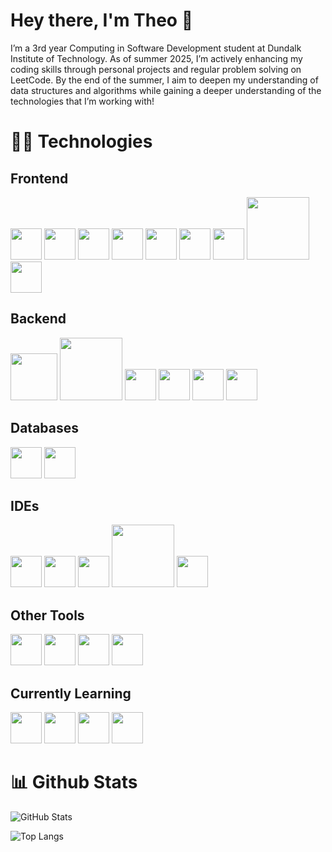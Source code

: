 # Hey there, I'm Theo 👋

I’m a 3rd year Computing in Software Development student at Dundalk Institute of Technology. As of summer 2025, I’m actively enhancing my coding skills through personal projects and regular problem solving on LeetCode. By the end of the summer, I aim to deepen my understanding of data structures and algorithms while gaining a deeper understanding of the technologies that I’m working with!

# 👨‍💻 Technologies
## Frontend
<p align="left">
  <img src="https://cdn.jsdelivr.net/gh/devicons/devicon@latest/icons/javascript/javascript-original.svg" width="50"/>
  <img src="https://cdn.jsdelivr.net/gh/devicons/devicon@latest/icons/typescript/typescript-original.svg" width="50"/>
  <img src="https://cdn.jsdelivr.net/gh/devicons/devicon@latest/icons/react/react-original.svg" width="50"/>
  <img src="https://cdn.jsdelivr.net/gh/devicons/devicon@latest/icons/html5/html5-original.svg" width="50"/>
  <img src="https://cdn.jsdelivr.net/gh/devicons/devicon@latest/icons/css3/css3-original.svg" width="50"/>
  <img src="https://cdn.jsdelivr.net/gh/devicons/devicon@latest/icons/sass/sass-original.svg" width="50"/>
  <img src="https://cdn.jsdelivr.net/gh/devicons/devicon@latest/icons/tailwindcss/tailwindcss-original.svg" width="50"/>
  <img src="https://cdn.jsdelivr.net/gh/devicons/devicon@latest/icons/axios/axios-plain-wordmark.svg" width="100"/>
  <img src="https://cdn.jsdelivr.net/gh/devicons/devicon@latest/icons/vitejs/vitejs-original.svg" width="50"/>
</p>

## Backend
<p align="left">
  <img src="https://cdn.jsdelivr.net/gh/devicons/devicon@latest/icons/nodejs/nodejs-original-wordmark.svg" width="75"/>
  <img src="https://cdn.jsdelivr.net/gh/devicons/devicon@latest/icons/express/express-original-wordmark.svg" width="100"/>
  <img src="https://cdn.jsdelivr.net/gh/devicons/devicon@latest/icons/laravel/laravel-original.svg" width="50"/>
  <img src="https://cdn.jsdelivr.net/gh/devicons/devicon@latest/icons/java/java-original.svg" width="50"/>
  <img src="https://cdn.jsdelivr.net/gh/devicons/devicon@latest/icons/php/php-original.svg" width="50"/>
  <img src="https://cdn.jsdelivr.net/gh/devicons/devicon@latest/icons/cplusplus/cplusplus-original.svg" width="50"/>
</p>

## Databases
<p align="left">
  <img src="https://cdn.jsdelivr.net/gh/devicons/devicon@latest/icons/mongodb/mongodb-original.svg" width="50"/>
  <img src="https://cdn.jsdelivr.net/gh/devicons/devicon@latest/icons/mysql/mysql-original-wordmark.svg" width="50"/>
</p>

## IDEs
<p align="left">
  <img src="https://cdn.jsdelivr.net/gh/devicons/devicon@latest/icons/vscode/vscode-original.svg" width="50"/>
  <img src="https://cdn.jsdelivr.net/gh/devicons/devicon@latest/icons/intellij/intellij-original.svg" width="50"/>
  <img src="https://cdn.jsdelivr.net/gh/devicons/devicon@latest/icons/clion/clion-original.svg" width="50"/>
  <img src="https://cdn.jsdelivr.net/gh/devicons/devicon@latest/icons/eclipse/eclipse-original-wordmark.svg" width="100"/>
  <img src="https://upload.wikimedia.org/wikipedia/commons/thumb/9/98/Apache_NetBeans_Logo.svg/1776px-Apache_NetBeans_Logo.svg.png" width="50"/>
</p>

## Other Tools
<p align="left">
  <img src="https://cdn.jsdelivr.net/gh/devicons/devicon@latest/icons/figma/figma-original.svg" width="50"/>
  <img src="https://cdn.jsdelivr.net/gh/devicons/devicon@latest/icons/github/github-original.svg" width="50"/>
  <img src="https://cdn.jsdelivr.net/gh/devicons/devicon@latest/icons/git/git-original.svg" width="50"/>
  <img src="https://cdn.jsdelivr.net/gh/devicons/devicon@latest/icons/trello/trello-original.svg" width="50"/>
</p>

## Currently Learning
<p align="left">
  <img src="https://cdn.jsdelivr.net/gh/devicons/devicon@latest/icons/python/python-original.svg" width="50"/>
  <img src="https://cdn.jsdelivr.net/gh/devicons/devicon@latest/icons/spring/spring-original.svg" width="50"/>
  <img src="https://cdn.jsdelivr.net/gh/devicons/devicon@latest/icons/vercel/vercel-original.svg" width="50" />
  <img src="https://cdn.jsdelivr.net/gh/devicons/devicon@latest/icons/heroku/heroku-original.svg" width="50" />
</p>

# 📊 Github Stats 
![GitHub Stats](https://github-readme-stats.vercel.app/api?username=theo-picar1&show_icons=true&theme=radical)

![Top Langs](https://github-readme-stats.vercel.app/api/top-langs/?username=theo-picar1&layout=compact&theme=radical)

